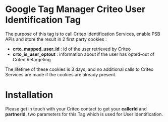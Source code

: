 # Google Tag Manager Criteo User Identification Tag

The purpose of this tag is to call Criteo Identification Services, enable PSB APIs and store the result in 2 first party cookies : 

* **crto_mapped_user_id** : id of the user retrieved by Criteo
* **crto_is_user_optout** : information about if the user has opted-out of Criteo Retargeting

The lifetime of these cookies is 3 days, and no additional calls to Criteo Services are made if the cookies are already present.

# Installation

Please get in touch with your Criteo contact to get your **callerId** and **partnerId**, two parameters for this Tag which is used for User Identification.

